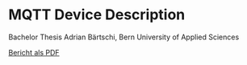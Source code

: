 # MQTT Device Description

Bachelor Thesis Adrian Bärtschi, Bern University of Applied Sciences

[Bericht als PDF](doc/bfh-modul-bti7321/template.pdf)